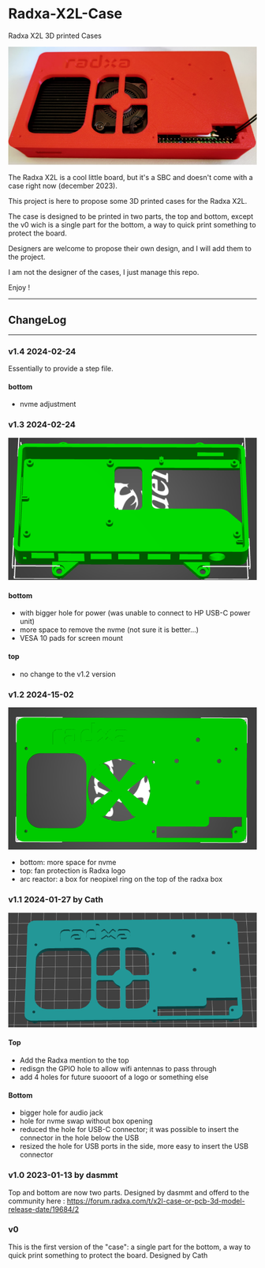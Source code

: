 # Radxa-X2L-Case
Radxa X2L 3D printed Cases

![image](images/radxa_red.png)

The Radxa X2L is a cool little board, but it's a SBC and doesn't come with a case right now (december 2023).

This project is here to propose some 3D printed cases for the Radxa X2L.

The case is designed to be printed in two parts, the top and bottom, except the v0 wich is a single part for the bottom, a way to quick print something to protect the board.

Designers are welcome to propose their own design, and I will add them to the project.

I am not the designer of the cases, I just manage this repo.

Enjoy !

----------

## ChangeLog

----------

### v1.4 2024-02-24

Essentially to provide a step file.

#### bottom 
- nvme adjustment





### v1.3 2024-02-24

![image](images/radxa_botom_v1.3.png)


#### bottom 
- with bigger hole for power (was unable to connect to HP USB-C power unit)
- more space to remove the nvme (not sure it is better...)
- VESA 10 pads for screen mount

#### top

- no change to the v1.2 version


### v1.2 2024-15-02

![image](images/radxa_top_v1.2.png)

- bottom: more space for nvme
- top: fan protection is Radxa logo
- arc reactor: a box for neopixel ring on the top of the radxa box



### v1.1 2024-01-27 by Cath

![image](images/radxa_top_v1.0.png)

#### Top

- Add the Radxa mention to the top
- redisgn the GPIO hole to allow wifi antennas to pass through
- add 4 holes for future suooort of a logo or something else

#### Bottom

- bigger hole for audio jack
- hole for nvme swap without box opening
- reduced the hole for USB-C connector; it was possible to insert the connector in the hole below the USB
- resized the hole for USB ports in the side, more easy to insert the USB connector


### v1.0 2023-01-13 by dasmmt

Top and bottom are now two parts. Designed by dasmmt and offerd to the community here : https://forum.radxa.com/t/x2l-case-or-pcb-3d-model-release-date/19684/2

### v0

This is the first version of the "case":  a single part for the bottom, a way to quick print something to protect the board. Designed by Cath

